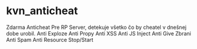 # kvn_anticheat

Zdarma Anticheat Pre RP Server, detekuje všetko čo by cheatel v dnešnej dobe urobil.
Anti Exploze
Anti Propy
Anti XSS
Anti JS Inject
Anti Give Zbrani
Anti Spam
Anti Resource Stop/Start
